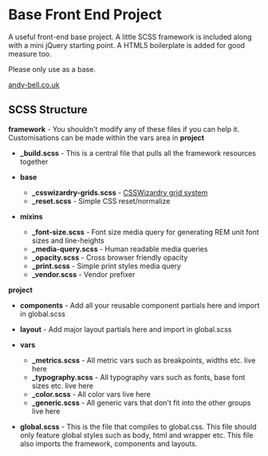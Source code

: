 Base Front End Project
======================

A useful front-end base project. A little SCSS framework is included along with a mini jQuery starting point. A HTML5 boilerplate is added for good measure too.

Please only use as a base. 

[andy-bell.co.uk](http://andy-bell.co.uk)

SCSS Structure
--------------


**framework** - You shouldn't modify any of these files if you can help it. Customisations can be made within the vars area in **project**

- **_build.scss** - This is a central file that pulls all the framework resources together

- **base** 
	- **_csswizardry-grids.scss** - [CSSWizardry grid system](https://github.com/csswizardry/csswizardry-grids)
	- **_reset.scss** - Simple CSS reset/normalize

- **mixins**
	- **_font-size.scss** - Font size media query for generating REM unit font sizes and line-heights
	- **_media-query.scss** - Human readable media queries
	- **_opacity.scss** - Cross browser friendly opacity
	- **_print.scss** - Simple print styles media query
	- **_vendor.scss** - Vendor prefixer
	

**project**
	
- **components** - Add all your reusable component partials here and import in global.scss

- **layout** - Add major layout partials here and import in global.scss

- **vars** 
	- **_metrics.scss** - All metric vars such as breakpoints, widths etc. live here
	- **_typography.scss** - All typography vars such as fonts, base font sizes etc. live here
	- **_color.scss** - All color vars live here
	- **_generic.scss** - All generic vars that don't fit into the other groups live here
	
- **global.scss** - This is the file that compiles to global.css. This file should only feature global styles such as body, html and wrapper etc. This file also imports the framework, components and layouts.